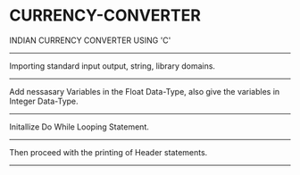 # CURRENCY-CONVERTER
INDIAN CURRENCY CONVERTER USING 'C'
***
Importing standard input output, string, library domains.
***
Add nessasary Variables in the Float Data-Type, also give the variables in Integer Data-Type.
***
Initallize Do While Looping Statement.
***
Then proceed with the printing of Header statements.
***
